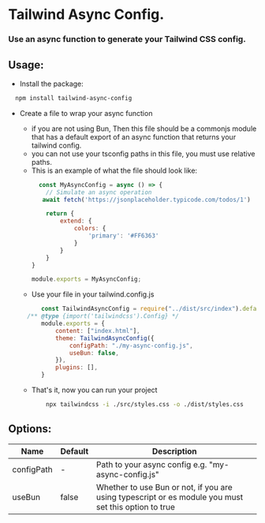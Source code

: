 # Tailwind Async Config.

### Use an async function to generate your Tailwind CSS config.

## Usage:

* Install the package:

```bash
  npm install tailwind-async-config
```

* Create a file to wrap your async function

  * if you are not using Bun, Then this file should be a commonjs module that has a default export of an async function that returns your tailwind
    config.
  * you can not use your tsconfig paths in this file, you must use relative paths.
  * This is an example of what the file should look like:
    ```javascript
      const MyAsyncConfig = async () => {
        // Simulate an async operation
       await fetch('https://jsonplaceholder.typicode.com/todos/1')
    
        return {
            extend: {
                colors: {
                    'primary': '#FF6363'
                }
            }
        }
    }
    
    module.exports = MyAsyncConfig;
    ```
  * Use your file in your tailwind.config.js
  ```javascript
        const TailwindAsyncConfig = require("../dist/src/index").default;
    /** @type {import('tailwindcss').Config} */
        module.exports = {
            content: ["index.html"],
            theme: TailwindAsyncConfig({
                configPath: "./my-async-config.js",
                useBun: false,
            }),
            plugins: [],
        }
  ```
  * That's it, now you can run your project
    ```bash
        npx tailwindcss -i ./src/styles.css -o ./dist/styles.css
    ```

## Options:

| Name       | Default | Description                                                                                          |
|------------|---------|------------------------------------------------------------------------------------------------------|
| configPath | -       | Path to your async config e.g. "my-async-config.js"                                                  |
| useBun     | false   | Whether to use Bun or not, if you are using typescript or es module you must set this option to true |
